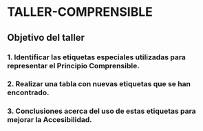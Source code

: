 # TALLER-COMPRENSIBLE
## Objetivo del taller

### 1. Identificar las etiquetas especiales utilizadas para representar el Principio Comprensible.
### 2. Realizar una tabla con nuevas etiquetas que se han encontrado.
### 3. Conclusiones acerca del uso de estas etiquetas para mejorar la Accesibilidad.

